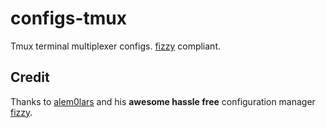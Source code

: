 # configs-tmux

Tmux terminal multiplexer configs.
[fizzy](https://github.com/alem0lars/fizzy) compliant.

## Credit

Thanks to [alem0lars](https://github.com/alem0lars) and his **awesome hassle
free** configuration manager [fizzy](https://github.com/alem0lars/fizzy).

